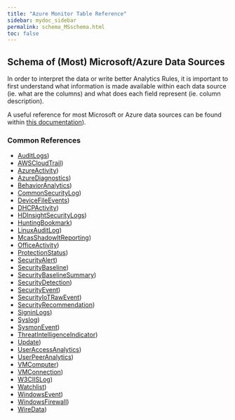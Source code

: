 ```yaml
---
title: "Azure Monitor Table Reference"
sidebar: mydoc_sidebar
permalink: schema_MSschema.html
toc: false
---
```


## Schema of (Most) Microsoft/Azure Data Sources

In order to interpret the data or write better Analytics Rules, it is important to first understand what information is made available within each data source (ie. what are the columns) and what does each field represent (ie. column description). 

A useful reference for most Microsoft or Azure data sources can be found within <a alt='MSschema' href='https://docs.microsoft.com/en-us/azure/azure-monitor/reference/tables/tables-category'>this documentation</a>).

### Common References
* <a alt='AuditLogs' href='https://docs.microsoft.com/en-us/azure/azure-monitor/reference/tables/AuditLogs'>AuditLogs</a>)
* <a alt='AWSCloudTrail' href='https://docs.microsoft.com/en-us/azure/azure-monitor/reference/tables/AWSCloudTrail'>AWSCloudTrail</a>)
* <a alt='AzureActivity' href='https://docs.microsoft.com/en-us/azure/azure-monitor/reference/tables/AzureActivity'>AzureActivity</a>)
* <a alt='AzureDiagnostics' href='https://docs.microsoft.com/en-us/azure/azure-monitor/reference/tables/AzureDiagnostics'>AzureDiagnostics</a>)
* <a alt='BehaviorAnalytics' href='https://docs.microsoft.com/en-us/azure/azure-monitor/reference/tables/BehaviorAnalytics'>BehaviorAnalytics</a>)
* <a alt='CommonSecurityLog' href='https://docs.microsoft.com/en-us/azure/azure-monitor/reference/tables/CommonSecurityLog'>CommonSecurityLog</a>)
* <a alt='DeviceFileEvents' href='https://docs.microsoft.com/en-us/azure/azure-monitor/reference/tables/DeviceFileEvents'>DeviceFileEvents</a>)
* <a alt='DHCPActivity' href='https://docs.microsoft.com/en-us/azure/azure-monitor/reference/tables/DHCPActivity'>DHCPActivity</a>)
* <a alt='HDInsightSecurityLogs' href='https://docs.microsoft.com/en-us/azure/azure-monitor/reference/tables/HDInsightSecurityLogs'>HDInsightSecurityLogs</a>)
* <a alt='HuntingBookmark' href='https://docs.microsoft.com/en-us/azure/azure-monitor/reference/tables/HuntingBookmark'>HuntingBookmark</a>)
* <a alt='LinuxAuditLog' href='https://docs.microsoft.com/en-us/azure/azure-monitor/reference/tables/LinuxAuditLog'>LinuxAuditLog</a>)
* <a alt='McasShadowItReporting' href='https://docs.microsoft.com/en-us/azure/azure-monitor/reference/tables/McasShadowItReporting'>McasShadowItReporting</a>)
* <a alt='OfficeActivity' href='https://docs.microsoft.com/en-us/azure/azure-monitor/reference/tables/OfficeActivity'>OfficeActivity</a>)
* <a alt='ProtectionStatus' href='https://docs.microsoft.com/en-us/azure/azure-monitor/reference/tables/ProtectionStatus'>ProtectionStatus</a>)
* <a alt='SecurityAlert' href='https://docs.microsoft.com/en-us/azure/azure-monitor/reference/tables/SecurityAlert'>SecurityAlert</a>)
* <a alt='SecurityBaseline' href='https://docs.microsoft.com/en-us/azure/azure-monitor/reference/tables/SecurityBaseline'>SecurityBaseline</a>)
* <a alt='SecurityBaselineSummary' href='https://docs.microsoft.com/en-us/azure/azure-monitor/reference/tables/SecurityBaselineSummary'>SecurityBaselineSummary</a>)
* <a alt='SecurityDetection' href='https://docs.microsoft.com/en-us/azure/azure-monitor/reference/tables/SecurityDetection'>SecurityDetection</a>)
* <a alt='SecurityEvent' href='https://docs.microsoft.com/en-us/azure/azure-monitor/reference/tables/SecurityEvent'>SecurityEvent</a>)
* <a alt='SecurityIoTRawEvent' href='https://docs.microsoft.com/en-us/azure/azure-monitor/reference/tables/SecurityIoTRawEvent'>SecurityIoTRawEvent</a>)
* <a alt='SecurityRecommendation' href='https://docs.microsoft.com/en-us/azure/azure-monitor/reference/tables/SecurityRecommendation'>SecurityRecommendation</a>)
* <a alt='SigninLogs' href='https://docs.microsoft.com/en-us/azure/azure-monitor/reference/tables/SigninLogs'>SigninLogs</a>)
* <a alt='Syslog' href='https://docs.microsoft.com/en-us/azure/azure-monitor/reference/tables/Syslog'>Syslog</a>)
* <a alt='SysmonEvent' href='https://docs.microsoft.com/en-us/azure/azure-monitor/reference/tables/SysmonEvent'>SysmonEvent</a>)
* <a alt='ThreatIntelligenceIndicator' href='https://docs.microsoft.com/en-us/azure/azure-monitor/reference/tables/ThreatIntelligenceIndicator'>ThreatIntelligenceIndicator</a>)
* <a alt='Update' href='https://docs.microsoft.com/en-us/azure/azure-monitor/reference/tables/Update'>Update</a>)
* <a alt='UserAccessAnalytics' href='https://docs.microsoft.com/en-us/azure/azure-monitor/reference/tables/UserAccessAnalytics'>UserAccessAnalytics</a>)
* <a alt='UserPeerAnalytics' href='https://docs.microsoft.com/en-us/azure/azure-monitor/reference/tables/UserPeerAnalytics'>UserPeerAnalytics</a>)
* <a alt='VMComputer' href='https://docs.microsoft.com/en-us/azure/azure-monitor/reference/tables/VMComputer'>VMComputer</a>)
* <a alt='VMConnection' href='https://docs.microsoft.com/en-us/azure/azure-monitor/reference/tables/VMConnection'>VMConnection</a>)
* <a alt='W3CIISLog' href='https://docs.microsoft.com/en-us/azure/azure-monitor/reference/tables/W3CIISLog'>W3CIISLog</a>)
* <a alt='Watchlist' href='https://docs.microsoft.com/en-us/azure/azure-monitor/reference/tables/Watchlist'>Watchlist</a>)
* <a alt='WindowsEvent' href='https://docs.microsoft.com/en-us/azure/azure-monitor/reference/tables/WindowsEvent'>WindowsEvent</a>)
* <a alt='WindowsFirewall' href='https://docs.microsoft.com/en-us/azure/azure-monitor/reference/tables/WindowsFirewall'>WindowsFirewall</a>)
* <a alt='WireData' href='https://docs.microsoft.com/en-us/azure/azure-monitor/reference/tables/WireData'>WireData</a>)


